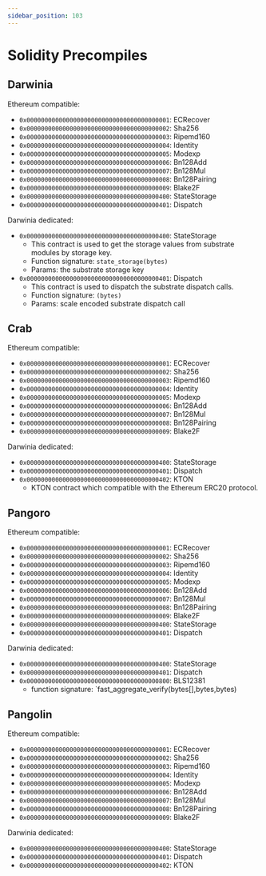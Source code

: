 ```yaml
---
sidebar_position: 103
---
```


# Solidity Precompiles

## Darwinia

Ethereum compatible:

- `0x0000000000000000000000000000000000000001`: ECRecover
- `0x0000000000000000000000000000000000000002`: Sha256
- `0x0000000000000000000000000000000000000003`: Ripemd160
- `0x0000000000000000000000000000000000000004`: Identity
- `0x0000000000000000000000000000000000000005`: Modexp
- `0x0000000000000000000000000000000000000006`: Bn128Add
- `0x0000000000000000000000000000000000000007`: Bn128Mul
- `0x0000000000000000000000000000000000000008`: Bn128Pairing
- `0x0000000000000000000000000000000000000009`: Blake2F
- `0x0000000000000000000000000000000000000400`: StateStorage
- `0x0000000000000000000000000000000000000401`: Dispatch

Darwinia dedicated:

- `0x0000000000000000000000000000000000000400`: StateStorage
    - This contract is used to get the storage values from substrate modules by storage key.
    - Function signature: `state_storage(bytes)`
    - Params: the substrate storage key
- `0x0000000000000000000000000000000000000401`: Dispatch
    - This contract is used to dispatch the substrate dispatch calls.
    - Function signature: `(bytes)`
    - Params: scale encoded substrate dispatch call

## Crab

Ethereum compatible:

- `0x0000000000000000000000000000000000000001`: ECRecover
- `0x0000000000000000000000000000000000000002`: Sha256
- `0x0000000000000000000000000000000000000003`: Ripemd160
- `0x0000000000000000000000000000000000000004`: Identity
- `0x0000000000000000000000000000000000000005`: Modexp
- `0x0000000000000000000000000000000000000006`: Bn128Add
- `0x0000000000000000000000000000000000000007`: Bn128Mul
- `0x0000000000000000000000000000000000000008`: Bn128Pairing
- `0x0000000000000000000000000000000000000009`: Blake2F

Darwinia dedicated:

- `0x0000000000000000000000000000000000000400`: StateStorage
- `0x0000000000000000000000000000000000000401`: Dispatch
- `0x0000000000000000000000000000000000000402`: KTON
    - KTON contract which compatible with the Ethereum ERC20 protocol.

## Pangoro

Ethereum compatible:

- `0x0000000000000000000000000000000000000001`: ECRecover
- `0x0000000000000000000000000000000000000002`: Sha256
- `0x0000000000000000000000000000000000000003`: Ripemd160
- `0x0000000000000000000000000000000000000004`: Identity
- `0x0000000000000000000000000000000000000005`: Modexp
- `0x0000000000000000000000000000000000000006`: Bn128Add
- `0x0000000000000000000000000000000000000007`: Bn128Mul
- `0x0000000000000000000000000000000000000008`: Bn128Pairing
- `0x0000000000000000000000000000000000000009`: Blake2F
- `0x0000000000000000000000000000000000000400`: StateStorage
- `0x0000000000000000000000000000000000000401`: Dispatch

Darwinia dedicated:

- `0x0000000000000000000000000000000000000400`: StateStorage
- `0x0000000000000000000000000000000000000401`: Dispatch
- `0x0000000000000000000000000000000000000800`: BLS12381
    - function signature: `fast_aggregate_verify(bytes[],bytes,bytes)

## Pangolin

Ethereum compatible:

- `0x0000000000000000000000000000000000000001`: ECRecover
- `0x0000000000000000000000000000000000000002`: Sha256
- `0x0000000000000000000000000000000000000003`: Ripemd160
- `0x0000000000000000000000000000000000000004`: Identity
- `0x0000000000000000000000000000000000000005`: Modexp
- `0x0000000000000000000000000000000000000006`: Bn128Add
- `0x0000000000000000000000000000000000000007`: Bn128Mul
- `0x0000000000000000000000000000000000000008`: Bn128Pairing
- `0x0000000000000000000000000000000000000009`: Blake2F

Darwinia dedicated:

- `0x0000000000000000000000000000000000000400`: StateStorage
- `0x0000000000000000000000000000000000000401`: Dispatch
- `0x0000000000000000000000000000000000000402`: KTON
